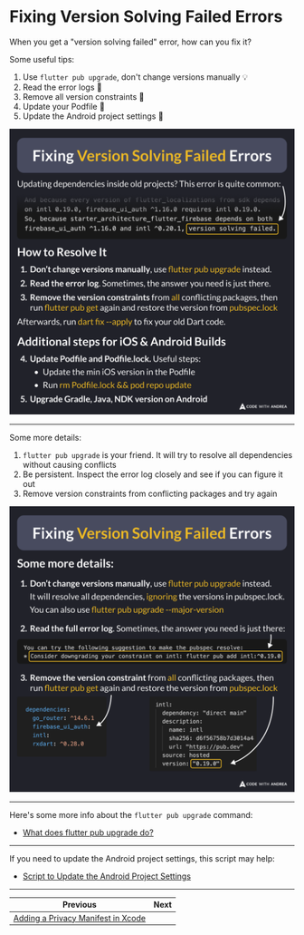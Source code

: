 # Fixing Version Solving Failed Errors

When you get a "version solving failed" error, how can you fix it?

Some useful tips:

1. Use `flutter pub upgrade`, don't change versions manually 💡
2. Read the error logs 🧐
3. Remove all version constraints 👻
4. Update your Podfile 🍏
5. Update the Android project settings 🤖

![](213.1.png)

<!--
Updating dependencies inside old projects? The "version solving failed" error is quite common.

How to Resolve It

1. Don’t change versions manually, use flutter pub upgrade instead.
2. Read the error log. Sometimes, the answer you need is just there.
3. Remove the version constraints from all conflicting packages, then run flutter pub get again and restore the version from pubspec.lock

Afterwards, run dart fix --apply to fix your old Dart code.

Additional steps for iOS & Android Builds

4. Update Podfile and Podfile.lock. Useful steps:
- Update the min iOS version in the Podfile
- Run rm Podfile.lock && pod repo update
5. Upgrade Gradle, Java, NDK version on Android

-->

---

Some more details:

1. `flutter pub upgrade` is your friend. It will try to resolve all dependencies without causing conflicts
2. Be persistent. Inspect the error log closely and see if you can figure it out
3. Remove version constraints from conflicting packages and try again

![](213.2.png)

<!--
Some more details:

1. Don’t change versions manually, use flutter pub upgrade instead. It will resolve all dependencies, ignoring the versions in pubspec.lock. You can also use flutter pub upgrade --major-version.

2. Read the full error log. Sometimes, the answer you need is just there.

3. Remove the version constraint from all conflicting packages, then run flutter pub get again and restore the version from pubspec.lock

-->

---

Here's some more info about the `flutter pub upgrade` command:

- [What does flutter pub upgrade do?](https://codewithandrea.com/tips/flutter-pub-upgrade/)

---

If you need to update the Android project settings, this script may help:

- [Script to Update the Android Project Settings](https://codewithandrea.com/tips/update-android-project-script/)

---


| Previous | Next |
| -------- | ---- |
| [Adding a Privacy Manifest in Xcode](../0212-xcode-privact-manifest/index.md) | |

<!-- TWITTER|https://x.com/biz84/status/1864283511852527815 -->
<!-- LINKEDIN|https://www.linkedin.com/posts/andreabizzotto_when-you-get-a-version-solving-failed-error-activity-7270050610329100289-0I9m -->
<!-- BLUESKY|https://bsky.app/profile/codewithandrea.com/post/3lci5gzmagc27 -->

